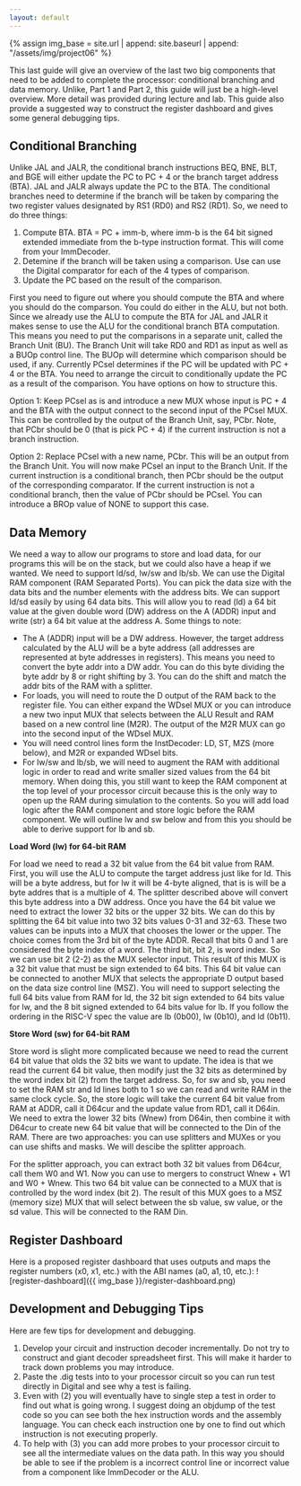 ```yaml
---
layout: default
---
```


{% assign img_base = site.url | append: site.baseurl | append: "/assets/img/project06" %}

This last guide will give an overview of the last two big components that need to be added to complete the processor: conditional branching and data memory. Unlike, Part 1 and Part 2, this guide will just be a high-level overview. More detail was provided during lecture and lab. This guide also provide a suggested way to construct the register dashboard and gives some general debugging tips.

## Conditional Branching

Unlike JAL and JALR, the conditional branch instructions BEQ, BNE, BLT, and BGE will either update the PC to PC + 4 or the branch target address (BTA). JAL and JALR always update the PC to the BTA. The conditional branches need to determine if the branch will be taken by comparing the two register values designated by RS1 (RD0) and RS2 (RD1). So, we need to do three things:

1. Compute BTA. BTA = PC + imm-b, where imm-b is the 64 bit signed extended immediate from the b-type instruction format. This will come from your ImmDecoder.
1. Detemine if the branch will be taken using a comparison. Use can use the Digital comparator for each of the 4 types of comparison.
1. Update the PC based on the result of the comparison.

First you need to figure out where you should compute the BTA and where you should do the comparson. You could do either in the ALU, but not both. Since we already use the ALU to compute the BTA for JAL and JALR it makes sense to use the ALU for the conditional branch BTA computation. This means you need to put the comparisons in a separate unit, called the Branch Unit (BU).
The Branch Unit will take RD0 and RD1 as input as well as a BUOp control line. The BUOp will determine which comparison should be used, if any. Currently PCsel determines if the PC will be updated with PC + 4 or the BTA. You need to arrange the circuit to conditionally update the PC as a result of the comparison. You have options on how to structure this.

Option 1: Keep PCsel as is and introduce a new MUX whose input is PC + 4 and the BTA with the output connect to the second input of the PCsel MUX. This can be controlled by the output of the Branch Unit, say, PCbr. Note, that PCbr should be 0 (that is pick PC + 4) if the current instruction is not a branch instruction.

Option 2: Replace PCsel with a new name, PCbr. This will be an output from the Branch Unit. You will now make PCsel an input to the Branch Unit. If the current instruction is a conditional branch, then PCbr should be the output of the corresponding comparator. If the current instruction is not a conditional branch, then the value of PCbr should be PCsel. You can introduce a BROp value of NONE to support this case.

## Data Memory

We need a way to allow our programs to store and load data, for our programs this will be on the stack, but we could also have a heap if we wanted. We need to support ld/sd, lw/sw and lb/sb. We can use the Digital RAM component (RAM Separated Ports). You can pick the data size with the data bits and the number elements with the address bits. We can support ld/sd easily by using 64 data bits. This will allow you to read (ld) a 64 bit value at the given double word (DW) address on the A (ADDR) input and write (str) a 64 bit value at the address A. Some things to note:
- The A (ADDR) input will be a DW address. However, the target address calculated by the ALU will be a byte address (all addresses are represented at byte addresses in registers). This means you need to convert the byte addr into a DW addr. You can do this byte dividing the byte addr by 8 or right shifting by 3. You can do the shift and match the addr bits of the RAM with a splitter.
- For loads, you will need to route the D output of the RAM back to the register file. You can either expand the WDsel MUX or you can introduce a new two input MUX that selects between the ALU Result and RAM based on a new control line (M2R). The output of the M2R MUX can go into the second input of the WDsel MUX.
- You will need control lines form the InstDecoder: LD, ST, MZS (more below), and M2R or expanded WDsel bits.
- For lw/sw and lb/sb, we will need to augment the RAM with additional logic in order to read and write smaller sized values from the 64 bit memory. When doing this, you still want to keep the RAM component at the top level of your processor circuit because this is the only way to open up the RAM during simulation to the contents. So you will add load logic after the RAM component and store logic before the RAM component. We will outline lw and sw below and from this you should be able to derive support for lb and sb.

**Load Word (lw) for 64-bit RAM**

For load we need to read a 32 bit value from the 64 bit value from RAM. First, you will use the ALU to compute the target address just like for ld. This will be a byte address, but for lw it will be 4-byte aligned, that is is will be a byte addres that is a multiple of 4. The splitter described above will convert this byte address into a DW address. Once you have the 64 bit value we need to extract the lower 32 bits or the upper 32 bits. We can do this by splitting the 64 bit value into two 32 bits values 0-31 and 32-63. These two values can be inputs into a MUX that chooses the lower or the upper. The choice comes from the 3rd bit of the byte ADDR. Recall that bits 0 and 1 are considered the byte index of a word. The third bit, bit 2, is word index. So we can use bit 2 (2-2) as the MUX selector input. This result of this MUX is a 32 bit value that must be sign extended to 64 bits. This 64 bit value can be connected to another MUX that selects the appropriate D output based on the data size control line (MSZ). You will need to support selecting the full 64 bits value from RAM for ld, the 32 bit sign extended to 64 bits value for lw, and the 8 bit signed extended to 64 bits value for lb. If you follow the ordering in the RISC-V spec the value are lb (0b00), lw (0b10), and ld (0b11).

**Store Word (sw) for 64-bit RAM**

Store word is slight more complicated because we need to read the current 64 bit value that olds the 32 bits we want to update. The idea is that we read the current 64 bit value, then modify just the 32 bits as determined by the word index bit (2) from the target address. So, for sw and sb, you need to set the RAM str and ld lines both to 1 so we can read and write RAM in the same clock cycle. So, the store logic will take the current 64 bit value from RAM at ADDR, call it D64cur and the update value from RD1, call it D64in. We need to extra the lower 32 bits (Wnew) from D64in, then combine it with D64cur to create new 64 bit value that will be connected to the Din of the RAM. There are two approaches: you can use splitters and MUXes or you can use shifts and masks. We will descibe the splitter approach.

For the splitter approach, you can extract both 32 bit values from D64cur, call them W0 and W1. Now you can use to mergers to construct Wnew + W1 and W0 + Wnew. This two 64 bit value can be connected to a MUX that is controlled by the word index (bit 2). The result of this MUX goes to a MSZ (memory size) MUX that will select between the sb value, sw value, or the sd value. This will be connected to the RAM Din.

## Register Dashboard 

Here is a proposed register dashboard that uses outputs and maps the register numbers (x0, x1, etc.) with the ABI names (a0, a1, t0, etc.):
![register-dashboard]({{ img_base }}/register-dashboard.png)


## Development and Debugging Tips

Here are few tips for development and debugging.
1. Develop your circuit and instruction decoder incrementally. Do not try to construct and giant decoder spreadsheet first. This will make it harder to track down problems you may introduce.
1. Paste the .dig tests into to your processor circuit so you can run test directly in Digital and see why a test is failing.
1. Even with (2) you will eventually have to single step a test in order to find out what is going wrong. I suggest doing an objdump of the test code so you can see both the hex instruction words and the assembly language. You can check each instruction one by one to find out which instruction is not executing properly.
1. To help with (3) you can add more probes to your processor circuit to see all the intermediate values on the data path. In this way you should be able to see if the problem is a incorrect control line or incorrect value from a component like ImmDecoder or the ALU.

